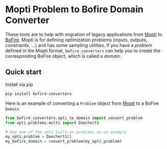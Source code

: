 # Mopti Problem to Bofire Domain Converter

These tools are to help with migration of legacy applications from [Mopti](https://github.com/basf/mopti) to [BoFire](https://github.com/experimental-design/bofire). Mopti is for defining optimization problems (inputs, outputs, constraints, ...) and has some sampling utilities. If you have a _problem_ defined in the Mopti format, `bofire_converters` can help you to create the corresponding BoFire object, which is called a _domain_.

## Quick start

Install via pip

`pip install bofire-converters`

Here is an example of converting a `Problem` object from [Mopti](https://github.com/basf/mopti) to a BoFire `Domain`.

```python
from bofire_converters.opti_to_domain import convert_problem
from opti.problems.multi import Daechert1

# Use one of the opti built-in problems as an example
my_opti_problem = Daechert1()                    
my_bofire_domain = convert_problem(my_opti_problem)
```
